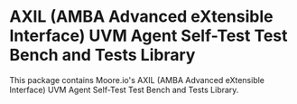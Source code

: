 # AXIL (AMBA Advanced eXtensible Interface) UVM Agent Self-Test Test Bench and Tests Library
This package contains Moore.io's AXIL (AMBA Advanced eXtensible Interface) UVM Agent Self-Test Test Bench and Tests Library.
